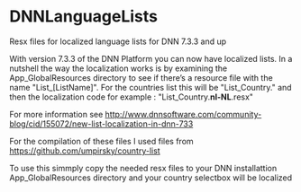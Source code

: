 # DNNLanguageLists
Resx files for localized language lists for DNN 7.3.3 and up

With version 7.3.3 of the DNN Platform you can now have localized lists. In a nutshell the way the localization works is by examining the App_GlobalResources directory to see if there’s a resource file with the name "List_[ListName]". For the countries list this will be "List_Country." and then the localization code for example : "List_Country.<strong>nl-NL</strong>.resx"

For more information see http://www.dnnsoftware.com/community-blog/cid/155072/new-list-localization-in-dnn-733

For the compilation of these files I used files from https://github.com/umpirsky/country-list

To use this simmply copy the needed resx files to your DNN installattion App_GlobalResources directory and your country selectbox will be localized
